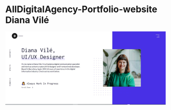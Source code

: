 # AllDigitalAgency-Portfolio-website Diana Vilé

![AllDigitalAgency- Diana Vilé](https://github.com/dianavile/AllDigitalAgency/blob/main/assets/design/Portfolio-All-Digital-Agency.JPG)
